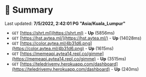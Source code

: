 # 📖 Summary
Last updated: **7/5/2022, 2:42:01 PG "Asia/Kuala_Lumpur"**

- `GET` [https://shrt.ml](https://shrt.ml) - **Up** (5856ms)
- `GET` [https://hst.aytea.ml/](https://hst.aytea.ml/) - **Up** (14028ms)
- `GET` [https://color.aytea.ml/4b31d6.png](https://color.aytea.ml/4b31d6.png) - **Up** (1615ms)
- `GET` [https://memeapi.aytea14.repl.co/gimme](https://memeapi.aytea14.repl.co/gimme) - **Up** (3515ms)
- `GET` [https://teledrivemy.herokuapp.com/dashboard](https://teledrivemy.herokuapp.com/dashboard) - **Up** (240ms)
